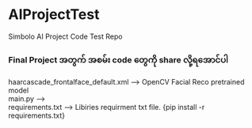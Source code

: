 # AIProjectTest
Simbolo AI Project Code Test Repo <br>
### Final Project အတွက် အစမ်း code တွေကို share လို့ရအောင်ပါ <br>

haarcascade_frontalface_default.xml   --> OpenCV Facial Reco pretrained model<br>
main.py                               --> <br>
requirements.txt                      --> Libiries requirment txt file. {pip install -r requirements.txt}
